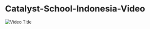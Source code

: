 # Catalyst-School-Indonesia-Video
[![Video Title](https://img.youtube.com/vi/a1bjsu5auuI/0.jpg)](https://www.youtube.com/watch?v=a1bjsu5auuI)
